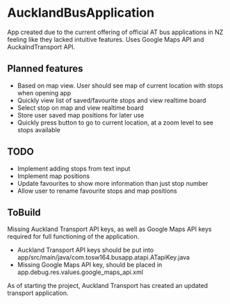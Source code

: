 # AucklandBusApplication

App created due to the current offering of official AT bus applications in NZ feeling like they lacked intuitive features.
Uses Google Maps API and AuckalndTransport API.

## Planned features
- Based on map view. User should see map of current location with stops when opening app
- Quickly view list of saved/favourite stops and view realtime board
- Select stop on map and view realtime board
- Store user saved map positions for later use
- Quickly press button to go to current location, at a zoom level to see stops available


## TODO
- Implement adding stops from text input
- Implement map positions
- Update favourites to show more information than just stop number
- Allow user to rename favourite stops and map positions


## ToBuild
Missing Auckland Transport API keys, as well as Google Maps API keys required for full functioning of the application.
- Auckland Transport API keys should be put into app/src/main/java/com.tosw164.busapp.atapi.ATapiKey.java
- Missing Google Maps API key, should be placed in app.debug.res.values.google_maps_api.xml


As of starting the project, Auckland Transport has created an updated transport application.

